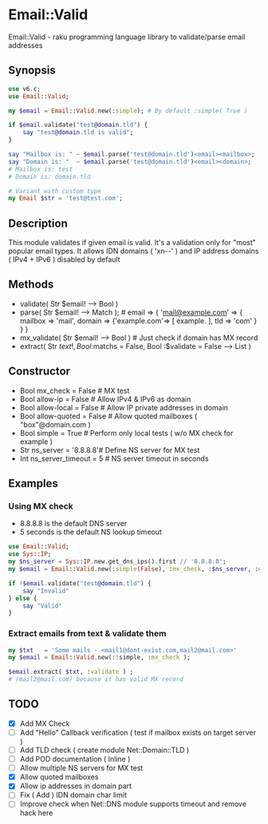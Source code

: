 # Email::Valid
Email::Valid - raku programming language library to validate/parse email addresses
## Synopsis
```raku
use v6.c;
use Email::Valid;

my $email = Email::Valid.new(:simple); # By default :simple( True )

if $email.validate("test@domain.tld") {
    say "test@domain.tld is valid";
}

say "Mailbox is: " ~ $email.parse('test@domain.tld')<email><mailbox>;
say "Domain is: "  ~ $email.parse('test@domain.tld')<email><domain>;
# Mailbox is: test
# Domain is: domain.tld

# Variant with custom type
my Email $str = 'test@test.com';
```

## Description
This module validates if given email is valid.
It's a validation only for "most" popular email types.
It allows IDN domains ( 'xn--' ) and IP address domains ( IPv4 + IPv6 ) disabled by default

## Methods
- validate( Str $email! --> Bool )
- parse( Str $email! --> Match ); # email => { 'mail@example.com' => { mailbox => 'mail', domain => {'example.com'=> [ example. ], tld => 'com' } } }
- mx_validate( Str $email! --> Bool ) # Just check if domain has MX record
- extract( Str $text!, Bool :$matchs = False, Bool :$validate = False --> List )

## Constructor
- Bool mx_check      = False    # MX test
- Bool allow-ip      = False    # Allow IPv4 & IPv6 as domain
- Bool allow-local   = False    # Allow IP private addresses in domain
- Bool allow-quoted  = False    # Allow quoted mailboxes ( "box"@domain.com )
- Bool simple        = True     # Perform only local tests ( w/o MX check for example )
- Str  ns_server     = '8.8.8.8'# Define NS server for MX test
- Int  ns_server_timeout = 5    # NS server timeout in seconds

## Examples
### Using MX check
- 8.8.8.8 is the default DNS server
- 5 seconds is the default NS lookup timeout
```raku
use Email::Valid;
use Sys::IP;
my $ns_server = Sys::IP.new.get_dns_ips().first // '8.8.8.8';
my $email = Email::Valid.new(:simple(False), :mx_check, :$ns_server, :ns_server_timeout(5) );

if !$email.validate("test@domain.tld") {
    say "Invalid"
} else {
	say "Valid"
}
```

### Extract emails from text & validate them
```raku
my $txt   = 'Some mails - <mail1@dont-exist.com,mail2@mail.com>'
my $email = Email::Valid.new(:!simple, :mx_check );

$email.extract( $txt, :validate ) ; 
# (mail2@mail.com) because it has valid MX record
```

## TODO
- [x] Add MX Check
- [ ] Add "Hello" Callback verification ( test if mailbox exists on target server )
- [ ] Add TLD check ( create module Net::Domain::TLD )
- [ ] Add POD documentation ( Inline )
- [ ] Allow multiple NS servers for MX test
- [x] Allow quoted mailboxes
- [x] Allow ip addresses in domain part
- [ ] Fix ( Add ) IDN domain char limit
- [ ] Improve check when Net::DNS module supports timeout and remove hack here
